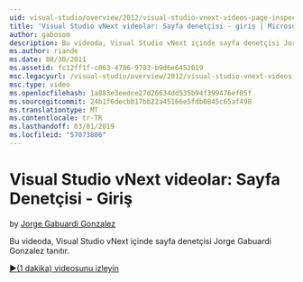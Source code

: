 ```yaml
---
uid: visual-studio/overview/2012/visual-studio-vnext-videos-page-inspector-introduction
title: 'Visual Studio vNext videolar: Sayfa denetçisi - giriş | Microsoft Docs'
author: gabosom
description: Bu videoda, Visual Studio vNext içinde sayfa denetçisi Jorge Gabuardi Gonzalez tanıtır.
ms.author: riande
ms.date: 08/30/2011
ms.assetid: fc12ff1f-c063-4786-9783-b9d6e6452019
msc.legacyurl: /visual-studio/overview/2012/visual-studio-vnext-videos-page-inspector-introduction
msc.type: video
ms.openlocfilehash: 1a883e3eedce27d26634dd535b94f399476ef05f
ms.sourcegitcommit: 24b1f6decbb17bb22a45166e5fdb0845c65af498
ms.translationtype: MT
ms.contentlocale: tr-TR
ms.lasthandoff: 03/01/2019
ms.locfileid: "57073806"
---
```

<a name="visual-studio-vnext-videos-page-inspector---introduction"></a>Visual Studio vNext videolar: Sayfa Denetçisi - Giriş
====================
by [Jorge Gabuardi Gonzalez](https://github.com/gabosom)

Bu videoda, Visual Studio vNext içinde sayfa denetçisi Jorge Gabuardi Gonzalez tanıtır.

[&#9654;(1 dakika) videosunu izleyin](https://channel9.msdn.com/Blogs/ASP-NET-Site-Videos/visual-studio-vnext-videos-page-inspector-introduction)
